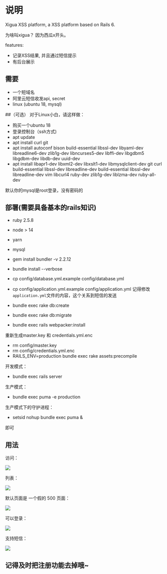 # 说明

Xigua XSS platform, a XSS platform based on Rails 6.

为啥叫xigua？ 因为西瓜x开头。

features:

- 记录XSS结果, 并且通过短信提示
- 有后台展示

## 需要

- 一个短域名
- 阿里云短信收发api, secret
- linux (ubuntu 18, mysql)

##（可选） 对于Linux小白，请这样做：

- 购买一个ubuntu 18
- 登录控制台（ssh方式)
- apt update
- apt install curl git
- apt install autoconf bison build-essential libssl-dev libyaml-dev libreadline6-dev zlib1g-dev libncurses5-dev libffi-dev libgdbm5 libgdbm-dev libdb-dev uuid-dev
- apt install libapr1-dev libxml2-dev libxslt1-dev libmysqlclient-dev git curl build-essential libssl-dev libreadline-dev build-essential libssl-dev libreadline-dev vim libcurl4 ruby-dev zlib1g-dev liblzma-dev ruby-all-dev

 默认你的mysql是root登录，没有密码的



## 部署(需要具备基本的rails知识)

- ruby 2.5.8
- node > 14
- yarn
- mysql

- gem install bundler -v 2.2.12
- bundle install --verbose
- cp config/database.yml.example config/database.yml
- cp config/application.yml.example config/application.yml
记得修改 `application.yml`文件的内容，这个关系到短信的发送
- bundle exec rake db:create
- bundle exec rake db:migrate
- bundle exec rails webpacker:install

重新生成master.key 和 credentials.yml.enc

- rm config/master.key
- rm config/credentials.yml.enc
- RAILS_ENV=production bundle exec rake assets:precompile

开发模式：
- bundle exec rails server

生产模式：
- bundle exec puma  -e production

生产模式下的守护进程：
- setsid nohup bundle exec puma &

即可


## 用法

访问：

![](https://files.sweetysoft.com/blog_images/from_paste_20211120_095859.png)

列表：

![](https://files.sweetysoft.com/blog_images/from_paste_20211120_095440.png)

默认页面是 一个假的 500 页面：

![](https://files.sweetysoft.com/blog_images/from_paste_20211120_095607.png)

可以登录：

![](https://files.sweetysoft.com/blog_images/from_paste_20211120_095632.png)

支持短信：

![](https://files.sweetysoft.com/blog_images/from_paste_20211120_095726.png)

## 记得及时把注册功能去掉哦~
